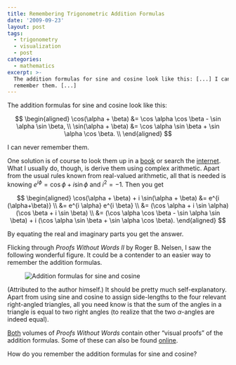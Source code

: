 ```yaml
---
title: Remembering Trigonometric Addition Formulas
date: '2009-09-23'
layout: post
tags:
  - trigonometry
  - visualization
  - post
categories:
  - mathematics
excerpt: >-
  The addition formulas for sine and cosine look like this: [...] I can never
  remember them. [...]
---
```

The addition formulas for sine and cosine look like this:

$$
\begin{aligned} \cos(\alpha + \beta) &= \cos \alpha \cos \beta - \sin \alpha \sin \beta, \\ \sin(\alpha + \beta) &= \cos \alpha \sin \beta + \sin \alpha \cos \beta. \\ \end{aligned}
$$

I can never remember them.

One solution is of course to look them up in a [book](http://www.math.sfu.ca/~cbm/aands/page_72.htm) or search the [internet](http://en.wikipedia.org/wiki/Angle_addition_formula#Angle_sum_and_difference_identities). What I usually do, though, is derive them using complex arithmetic. Apart from the usual rules known from real-valued arithmetic, all that is needed is knowing $e^{i \phi} = \cos \phi + i \sin \phi$ and $i^2 = -1$. Then you get

$$
\begin{aligned} \cos(\alpha + \beta) + i \sin(\alpha + \beta) &= e^{i (\alpha+\beta)} \\ &= e^{i \alpha} e^{i \beta} \\ &= (\cos \alpha + i \sin \alpha)(\cos \beta + i \sin \beta) \\ &= (\cos \alpha \cos \beta - \sin \alpha \sin \beta) + i (\cos \alpha \sin \beta + \sin \alpha \cos \beta). \end{aligned}
$$

By equating the real and imaginary parts you get the answer.

Flicking through *Proofs Without Words II* by Roger B. Nelsen, I saw the following wonderful figure. It could be a contender to an easier way to remember the addition formulas.

<figure>
  <img src="/media/trigadd.svg" class="img-responsive" alt="Addition formulas for sine and cosine">
</figure>

(Attributed to the author himself.) It should be pretty much self-explanatory. Apart from using sine and cosine to assign side-lengths to the four relevant right-angled triangles, all you need know is that the sum of the angles in a triangle is equal to two right angles (to realize that the two $\alpha$-angles are indeed equal).

<div style="float:right"><a href="https://en.wikipedia.org/wiki/Special:BookSources/0883857219"><img src="/media/books/pww2.jpg" alt=""></a></div>

[Both](/refs/nelson93) volumes of *Proofs Without Words* contain other &#8220;visual proofs&#8221; of the addition formulas.
Some of these can also be found [online](http://mathworld.wolfram.com/TrigonometricAdditionFormulas.html).

How do you remember the addition formulas for sine and cosine?
